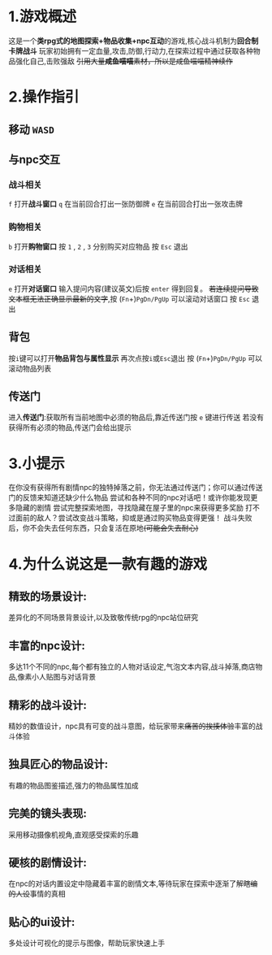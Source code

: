 # 1.游戏概述

这是一个**类rpg式的地图探索+物品收集+npc互动**的游戏,核心战斗机制为**回合制卡牌战斗**
玩家初始拥有一定血量,攻击,防御,行动力,在探索过程中通过获取各种物品强化自己,击败强敌
~~引用大量**咸鱼喵喵**素材，所以是咸鱼喵喵精神续作~~

# 2.操作指引

## 移动 `WASD`

## 与npc交互
### 战斗相关
 `f` 打开**战斗窗口**  `q` 在当前回合打出一张防御牌 `e` 在当前回合打出一张攻击牌
### 购物相关
 `b` 打开**购物窗口**  按 `1` , `2` , `3` 分别购买对应物品 按 `Esc` 退出
### 对话相关
 `e` 打开**对话窗口**  输入提问内容(建议英文)后按 `enter` 得到回复。
 ~~若连续提问导致文本框无法正确显示最新的文字~~,按 (`Fn`+)`PgDn/PgUp` 可以滚动对话窗口 按 `Esc` 退出

## 背包 
 按`i`键可以打开**物品背包与属性显示** 再次点按`i`或`Esc`退出 
 按 (`Fn`+)`PgDn/PgUp` 可以滚动物品列表

## 传送门 
 进入**传送门**:获取所有当前地图中必须的物品后,靠近传送门按 `e` 键进行传送
 若没有获得所有必须的物品,传送门会给出提示

# 3.小提示

在你没有获得所有剧情npc的独特掉落之前，你无法通过传送门；你可以通过传送门的反馈来知道还缺少什么物品
尝试和各种不同的npc对话吧！或许你能发现更多隐藏的剧情
尝试完整探索地图，寻找隐藏在屋子里的npc来获得更多奖励
打不过面前的敌人？尝试改变战斗策略，抑或是通过购买物品变得更强！
战斗失败后，你不会失去任何东西，只会复活在原地~~(可能会失去耐心)~~

# 4.为什么说这是一款有趣的游戏

## 精致的场景设计:
差异化的不同场景背景设计,以及致敬传统rpg的npc站位研究
## 丰富的npc设计:
多达11个不同的npc,每个都有独立的人物对话设定,气泡文本内容,战斗掉落,商店物品,像素小人贴图与对话背景
## 精彩的战斗设计:
精妙的数值设计，npc具有可变的战斗意图，给玩家带来~~痛苦的挨揍体验~~丰富的战斗体验
## 独具匠心的物品设计:
有趣的物品图鉴描述,强力的物品属性加成
## 完美的镜头表现:
采用移动摄像机视角,直观感受探索的乐趣
## 硬核的剧情设计:
在npc的对话内置设定中隐藏着丰富的剧情文本,等待玩家在探索中逐渐了解~~瞎编的人设~~事情的真相
## 贴心的ui设计:
多处设计可视化的提示与图像，帮助玩家快速上手
